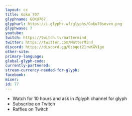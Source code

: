 ```yaml
---
layout: cc
title: Goku 707
glyphname: GOKU707
glyphurl: https://i.glyphs.wf/glyphs/Goku70seven.png
glyphwave: 7
youtube: 
twitch: https://twitch.tv/mattermind
twitter: https://twitter.com/MatterMind_
discord: https://discord.gg/0sbqot21rwKGV1ge
other-site: 
primary-language: 
global-glyph-code: 
currently-partnered: 
stream-currency-needed-for-glyph: 
facebook: 
mixer: 
id: 77
---
```

* Watch for 10 hours and ask in #glyph channel for glyph
* Subscribe on Twitch
* Raffles on Twitch
